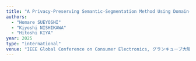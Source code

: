 ```yaml
---
title: "A Privacy-Preserving Semantic-Segmentation Method Using Domain-Adaptation Technique"
authors:
  - "Homare SUEYOSHI"
  - "Kiyoshi NISHIKAWA"
  - "Hitoshi KIYA"
year: 2025
type: "international"
venue: "IEEE Global Conference on Consumer Electronics, グランキューブ大阪（大阪府立国際会議場）, 2025-09-25."
---
```

